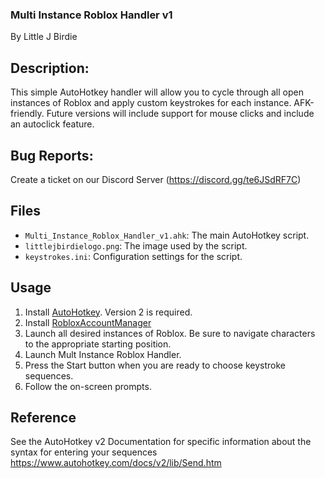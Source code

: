 ### Multi Instance Roblox Handler v1
By Little J Birdie

## Description:
This simple AutoHotkey handler will allow you to cycle through all open instances of Roblox and apply custom keystrokes for each instance. AFK-friendly. 
Future versions will include support for mouse clicks and include an autoclick feature. 

## Bug Reports:
Create a ticket on our Discord Server (https://discord.gg/te6JSdRF7C)

## Files
- `Multi_Instance_Roblox_Handler_v1.ahk`: The main AutoHotkey script.
- `littlejbirdielogo.png`: The image used by the script.
- `keystrokes.ini`: Configuration settings for the script.

## Usage
1. Install [AutoHotkey](https://www.autohotkey.com/). Version 2 is required. 
2. Install [RobloxAccountManager](https://github.com/ic3w0lf22/Roblox-Account-Manager)
3. Launch all desired instances of Roblox. Be sure to navigate characters to the appropriate starting position.
4. Launch Mult Instance Roblox Handler.
5. Press the Start button when you are ready to choose keystroke sequences.
6. Follow the on-screen prompts.

## Reference
See the AutoHotkey v2 Documentation for specific information about the syntax for entering your sequences https://www.autohotkey.com/docs/v2/lib/Send.htm 
